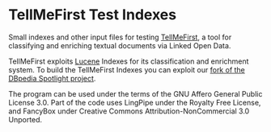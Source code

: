 TellMeFirst Test Indexes
========================

Small indexes and other input files for testing [TellMeFirst](https://github.com/TellMeFirst/tellmefirst), a tool for classifying and enriching textual documents via Linked Open Data.

TellMeFirst exploits [Lucene](http://lucene.apache.org/core/) Indexes for its classification and enrichment system. To build the TellMeFirst Indexes you can exploit our [fork of the DBpedia Spotlight project](https://github.com/TellMeFirst/dbpedia-spotlight/tree/tellmefirst).

The program can be used under the terms of the GNU Affero General Public License 3.0. Part of the code uses LingPipe under the Royalty Free License, and FancyBox under Creative Commons Attribution-NonCommercial 3.0 Unported.
